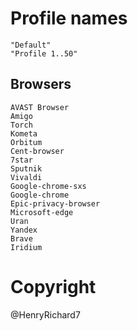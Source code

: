 # Profile names
    "Default"
    "Profile 1..50"

## Browsers
    AVAST Browser
    Amigo
    Torch
    Kometa
    Orbitum
    Cent-browser
    7star
    Sputnik
    Vivaldi
    Google-chrome-sxs
    Google-chrome
    Epic-privacy-browser
    Microsoft-edge
    Uran
    Yandex
    Brave
    Iridium

# Copyright
@HenryRichard7
